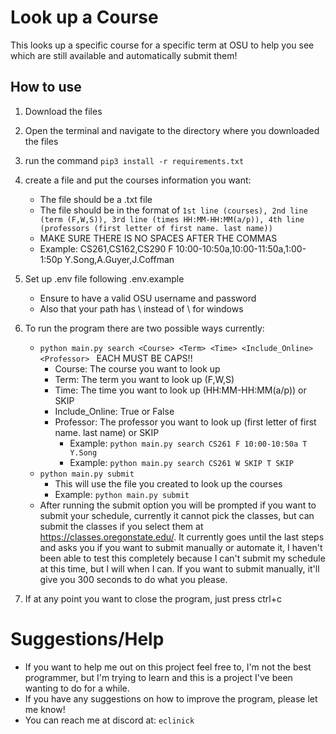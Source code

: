 # Look up a Course
 This looks up a specific course for a specific term at OSU to help you see which are still available and automatically submit them!
## How to use
 1. Download the files
 2. Open the terminal and navigate to the directory where you downloaded the files
 3. run the command `pip3 install -r requirements.txt`
 4. create a file and put the courses information you want:
    - The file should be a .txt file
    - The file should be in the format of 
    `1st line (courses), 2nd line (term (F,W,S)), 3rd line (times HH:MM-HH:MM(a/p)), 4th line (professors (first letter of first name. last name))`
    - MAKE SURE THERE IS NO SPACES AFTER THE COMMAS
    - Example: 
                CS261,CS162,CS290
                F
                10:00-10:50a,10:00-11:50a,1:00-1:50p
                Y.Song,A.Guyer,J.Coffman
    
 5. Set up .env file following .env.example
    - Ensure to have a valid OSU username and password
    - Also that your path has \\ instead of \ for windows
 6. To run the program there are two possible ways currently:
    - `python main.py search <Course> <Term> <Time> <Include_Online> <Professor> ` EACH MUST BE CAPS!!
        - Course: The course you want to look up
        - Term: The term you want to look up (F,W,S)
        - Time: The time you want to look up (HH:MM-HH:MM(a/p)) or SKIP
        - Include_Online: True or False
        - Professor: The professor you want to look up (first letter of first name. last name) or SKIP
            - Example: `python main.py search CS261 F 10:00-10:50a T Y.Song`
            - Example: `python main.py search CS261 W SKIP T SKIP`
    - `python main.py submit `
        - This will use the file you created to look up the courses
        - Example: `python main.py submit`
    - After running the submit option you will be prompted if you want to submit your schedule, currently it cannot pick the classes, but can submit the classes if you select them at https://classes.oregonstate.edu/. It currently goes until the last steps and asks you if you want to submit manually or automate it, I haven't been able to test this completely because I can't submit my schedule at this time, but I will when I can. If you want to submit manually, it'll give you 300 seconds to do what you please. 

 7. If at any point you want to close the program, just press ctrl+c


# Suggestions/Help

- If you want to help me out on this project feel free to, I'm not the best programmer, but I'm trying to learn and this is a project I've been wanting to do for a while.
- If you have any suggestions on how to improve the program, please let me know!
- You can reach me at discord at: `eclinick`
 

